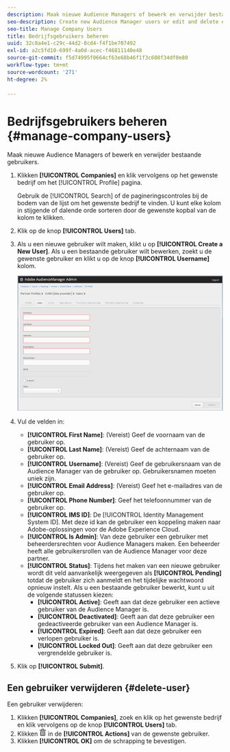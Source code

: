```yaml
---
description: Maak nieuwe Audience Managers of bewerk en verwijder bestaande gebruikers.
seo-description: Create new Audience Manager users or edit and delete existing users.
seo-title: Manage Company Users
title: Bedrijfsgebruikers beheren
uuid: 32c8a4e1-c29c-44d2-8cd4-f4f1be707492
exl-id: a2c5fd10-699f-4a0d-acec-f46811140e48
source-git-commit: f5d74995f0664cf63e68b46f1f3c608f34df0e80
workflow-type: tm+mt
source-wordcount: '271'
ht-degree: 2%

---
```


# Bedrijfsgebruikers beheren {#manage-company-users}

Maak nieuwe Audience Managers of bewerk en verwijder bestaande gebruikers.

<!-- t_manage_company_users.xml -->

1. Klikken **[!UICONTROL Companies]** en klik vervolgens op het gewenste bedrijf om het [!UICONTROL Profile] pagina.

   Gebruik de [!UICONTROL Search] of de pagineringscontroles bij de bodem van de lijst om het gewenste bedrijf te vinden. U kunt elke kolom in stijgende of dalende orde sorteren door de gewenste kopbal van de kolom te klikken.
1. Klik op de knop **[!UICONTROL Users]** tab.
1. Als u een nieuwe gebruiker wilt maken, klikt u op **[!UICONTROL Create a New User]**. Als u een bestaande gebruiker wilt bewerken, zoekt u de gewenste gebruiker en klikt u op de knop **[!UICONTROL Username]** kolom.

   ![](assets/users.png)

1. Vul de velden in:

   * **[!UICONTROL First Name]**: (Vereist) Geef de voornaam van de gebruiker op.
   * **[!UICONTROL Last Name]**: (Vereist) Geef de achternaam van de gebruiker op.
   * **[!UICONTROL Username]**: (Vereist) Geef de gebruikersnaam van de Audience Manager van de gebruiker op. Gebruikersnamen moeten uniek zijn.
   * **[!UICONTROL Email Address]**: (Vereist) Geef het e-mailadres van de gebruiker op.
   * **[!UICONTROL Phone Number]**: Geef het telefoonnummer van de gebruiker op.
   * **[!UICONTROL IMS ID]**: De [!UICONTROL Identity Management System ID]. Met deze id kan de gebruiker een koppeling maken naar Adobe-oplossingen voor de Adobe Experience Cloud.
   * **[!UICONTROL Is Admin]**: Van deze gebruiker een gebruiker met beheerdersrechten voor Audience Managers maken. Een beheerder heeft alle gebruikersrollen van de Audience Manager voor deze partner.
   * **[!UICONTROL Status]**: Tijdens het maken van een nieuwe gebruiker wordt dit veld aanvankelijk weergegeven als **[!UICONTROL Pending]** totdat de gebruiker zich aanmeldt en het tijdelijke wachtwoord opnieuw instelt. Als u een bestaande gebruiker bewerkt, kunt u uit de volgende statussen kiezen:
      * **[!UICONTROL Active]**: Geeft aan dat deze gebruiker een actieve gebruiker van de Audience Manager is.
      * **[!UICONTROL Deactivated]**: Geeft aan dat deze gebruiker een gedeactiveerde gebruiker van een Audience Manager is.
      * **[!UICONTROL Expired]**: Geeft aan dat deze gebruiker een verlopen gebruiker is.
      * **[!UICONTROL Locked Out]**: Geeft aan dat deze gebruiker een vergrendelde gebruiker is.

1. Klik op **[!UICONTROL Submit]**.

## Een gebruiker verwijderen {#delete-user}

Een gebruiker verwijderen:

1. Klikken **[!UICONTROL Companies]**, zoek en klik op het gewenste bedrijf en klik vervolgens op de knop **[!UICONTROL Users]** tab.
1. Klikken  ![](assets/icon_delete.png) in de **[!UICONTROL Actions]** van de gewenste gebruiker.
1. Klikken **[!UICONTROL OK]** om de schrapping te bevestigen.
